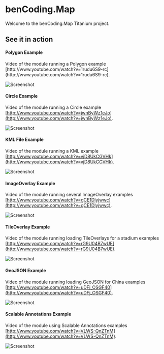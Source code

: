 <h1>benCoding.Map</h1>
 
Welcome to the benCoding.Map Titanium project.

<h2>See it in action</h2>

<h4>Polygon Example</h4>
Video of the module running a Polygon example [http://www.youtube.com/watch?v=1rudu6S9-rc](http://www.youtube.com/watch?v=1rudu6S9-rc).

![Screenshot](http://farm8.staticflickr.com/7268/7528456398_7395bb0906_o.png)

<h4>Circle Example</h4>

Video of the module running a Circle example [http://www.youtube.com/watch?v=jwnByWz1eJo](http://www.youtube.com/watch?v=jwnByWz1eJo).

![Screenshot](http://farm8.staticflickr.com/7113/7558754232_7091e30030_o.png)

<h4>KML File Example</h4>

Video of the module running a KML example [http://www.youtube.com/watch?v=vjD8UkCGVHk](http://www.youtube.com/watch?v=vjD8UkCGVHk).

![Screenshot](http://farm8.staticflickr.com/7259/7824132160_24a9f9975c.jpg)

<h4>ImageOverlay Example</h4>

Video of the module running several ImageOverlay examples [http://www.youtube.com/watch?v=gCE1Dlyjwwc](http://www.youtube.com/watch?v=gCE1Dlyjwwc).

![Screenshot](http://farm9.staticflickr.com/8035/8061088086_302bc14a35.jpg)

<h4>TileOverlay Example</h4>

Video of the module running loading TileOverlays for a stadium examples [http://www.youtube.com/watch?v=rG9U04B7wUE](http://www.youtube.com/watch?v=rG9U04B7wUE).

![Screenshot](http://farm9.staticflickr.com/8445/8068562540_07436b0424.jpg)

<h4>GeoJSON Example</h4>

Video of the module running loading GeoJSON for China examples [http://www.youtube.com/watch?v=uDFj_OSGF40](http://www.youtube.com/watch?v=uDFj_OSGF40).

![Screenshot](http://farm9.staticflickr.com/8033/8068554080_99e701b234.jpg)

<h4>Scalable Annotations Example</h4>

Video of the module using Scalable Annotations examples [http://www.youtube.com/watch?v=VLWS-QnZTnM](http://www.youtube.com/watch?v=VLWS-QnZTnM).

![Screenshot](http://farm9.staticflickr.com/8181/8068569956_05e6709096.jpg)